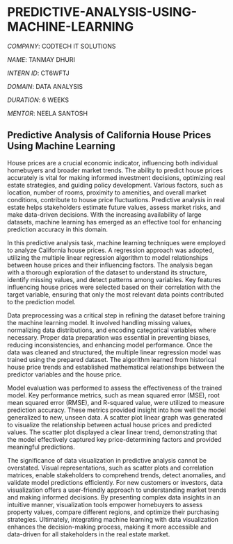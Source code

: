 # PREDICTIVE-ANALYSIS-USING-MACHINE-LEARNING

*COMPANY*: CODTECH IT SOLUTIONS

*NAME*: TANMAY DHURI

*INTERN ID*: CT6WFTJ

*DOMAIN*: DATA ANALYSIS

*DURATION*: 6 WEEKS

*MENTOR*: NEELA SANTOSH

## Predictive Analysis of California House Prices Using Machine Learning
House prices are a crucial economic indicator, influencing both individual homebuyers and broader market trends. The ability to predict house prices accurately is vital for making informed investment decisions, optimizing real estate strategies, and guiding policy development. Various factors, such as location, number of rooms, proximity to amenities, and overall market conditions, contribute to house price fluctuations. Predictive analysis in real estate helps stakeholders estimate future values, assess market risks, and make data-driven decisions. With the increasing availability of large datasets, machine learning has emerged as an effective tool for enhancing prediction accuracy in this domain.

In this predictive analysis task, machine learning techniques were employed to analyze California house prices. A regression approach was adopted, utilizing the multiple linear regression algorithm to model relationships between house prices and their influencing factors. The analysis began with a thorough exploration of the dataset to understand its structure, identify missing values, and detect patterns among variables. Key features influencing house prices were selected based on their correlation with the target variable, ensuring that only the most relevant data points contributed to the prediction model.

Data preprocessing was a critical step in refining the dataset before training the machine learning model. It involved handling missing values, normalizing data distributions, and encoding categorical variables where necessary. Proper data preparation was essential in preventing biases, reducing inconsistencies, and enhancing model performance. Once the data was cleaned and structured, the multiple linear regression model was trained using the prepared dataset. The algorithm learned from historical house price trends and established mathematical relationships between the predictor variables and the house price.

Model evaluation was performed to assess the effectiveness of the trained model. Key performance metrics, such as mean squared error (MSE), root mean squared error (RMSE), and R-squared value, were utilized to measure prediction accuracy. These metrics provided insight into how well the model generalized to new, unseen data. A scatter plot linear graph was generated to visualize the relationship between actual house prices and predicted values. The scatter plot displayed a clear linear trend, demonstrating that the model effectively captured key price-determining factors and provided meaningful predictions.

The significance of data visualization in predictive analysis cannot be overstated. Visual representations, such as scatter plots and correlation matrices, enable stakeholders to comprehend trends, detect anomalies, and validate model predictions efficiently. For new customers or investors, data visualization offers a user-friendly approach to understanding market trends and making informed decisions. By presenting complex data insights in an intuitive manner, visualization tools empower homebuyers to assess property values, compare different regions, and optimize their purchasing strategies. Ultimately, integrating machine learning with data visualization enhances the decision-making process, making it more accessible and data-driven for all stakeholders in the real estate market.
